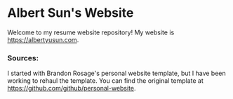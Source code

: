 # Albert Sun's Website
Welcome to my resume website repository! My website is https://albertyusun.com.

### Sources:
I started with Brandon Rosage's personal website template, but I have been working to rehaul the template. You can find the original template at https://github.com/github/personal-website.
